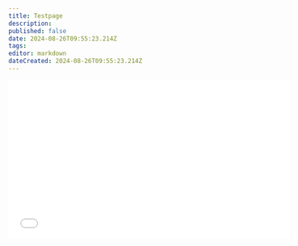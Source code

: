 ```yaml
---
title: Testpage
description: 
published: false
date: 2024-08-26T09:55:23.214Z
tags: 
editor: markdown
dateCreated: 2024-08-26T09:55:23.214Z
---
```


<center>
 <iframe width="560" 
         height="315" 
         src="YOUTUBE_LINK" 
         title="YouTube video player" 
         frameborder="0" 
         allow="accelerometer; autoplay; clipboard-write; encrypted-media; gyroscope; picture-in-picture" 
         allowfullscreen>
 </iframe>
</center>